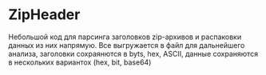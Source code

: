 # ZipHeader
Небольшой код для парсинга заголовков zip-архивов и распаковки данных из них напрямую. Все выгружается в файл для дальнейшего анализа, заголовки сохраянются в byts, hex, ASCII, данные сохраняются в нескольких вариантох (hex, bit, base64)
